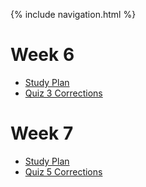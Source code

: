 {% include navigation.html %}

# Week 6
- [Study Plan](https://lucasho22.github.io/flask_portfolio/proctoredmcq/studyplan2)
- [Quiz 3 Corrections](https://lucasho22.github.io/flask_portfolio/proctoredmcq/quiz3corrections)

# Week 7
- [Study Plan](https://lucasho22.github.io/flask_portfolio/proctoredmcq/studyplan3)
- [Quiz 5 Corrections](https://lucasho22.github.io/flask_portfolio/proctoredmcq/quiz5corrections)
